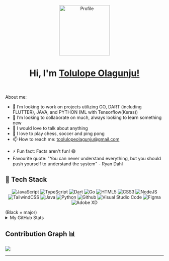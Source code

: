 <!-- <div align="center">
  <a href="https://photos.app.goo.gl/ycZnqwLe5RjQeftb9">
    <img src="https://i.ibb.co/DKqZv6c/me2.webp" alt="Profile" align="center" width="160">
  </a>
</div> -->
<div align="center">
  <a href="https://powerisinschool.github.io" target="_new">
    <img src="https://i.ibb.co/56DJKYQ/wave.gif" alt="Profile" align="center" width="160">
  </a>
</div>
<!-- <br/> -->
<h1 align="center">
	Hi, I'm <a href="https://powerisinschool.github.io/" target="_new">Tolulope Olagunju!</a>
  <!-- <img src="https://i.ibb.co/56DJKYQ/wave.gif" width="28"> -->
</h1>
<!-- <a href="https://github.com/Powerisinschool/Powerisinschool/"> </a> -->
<br/>


<!--**Powerisinschool/powerisinschool** is a ✨ _special_ ✨ repository because its `README.md` (this file) appears on your GitHub profile.-->

About me:


- 🔭 I’m looking to work on projects utilizing GO, DART (including FLUTTER), JAVA, and PYTHON (ML with Tensorflow(Keras))
- 👀 I’m looking to collaborate on much, always looking to learn something new
- 💬 I would love to talk about anything
- 💞️ I love to play chess, soccer and ping pong
- 📫 How to reach me: [toolulopeolagunju@gmail.com](toolulopeolagunju@gmail.com)
<!-- - Portfolio: -->
- ⚡ Fun fact: Facts aren't fun! 😄
- Favourite quote: "You can never understand everything, but you should push yourself to understand the system" - Ryan Dahl

<h2> 🥞 Tech Stack</h2>
<p align="center">
<img alt="JavaScript" src="https://img.shields.io/badge/javascript-%23000000.svg?style=for-the-badge&logo=javascript&logoColor=%23F7DF1E"/>
<img alt="TypeScript" src="https://img.shields.io/badge/typescript-%23e4626b.svg?style=for-the-badge&logo=typescript&logoColor=%23F7DF1E"/>
<img alt="Dart" src="https://img.shields.io/badge/dart-%23000000.svg?style=for-the-badge&logo=dart&logoColor=%230075BA"/>
<img alt="Go" src="https://img.shields.io/badge/go-%23000000.svg?style=for-the-badge&logo=go&logoColor=%2329BEB0"/>
<img alt="HTML5" src="https://img.shields.io/badge/html5-%23fca9ae.svg?style=for-the-badge&logo=html5&logoColor=140200"/>
<img alt="CSS3" src="https://img.shields.io/badge/css3-%23ffd2ce.svg?style=for-the-badge&logo=css3&logoColor=140200"/>
<img alt="NodeJS" src="https://img.shields.io/badge/nodejs-%23f2ca61.svg?style=for-the-badge&logo=node&logoColor=%2361DAFB"/>
<img alt="TailwindCSS" src="https://img.shields.io/badge/tailwind css-%23fca9ae.svg?style=for-the-badge&logo=tailwind-css&logoColor=38BDF8"/>
<img alt="Java" src="https://img.shields.io/badge/java-%23e4626b.svg?style=for-the-badge&logo=java&logoColor=140200"/>
<img alt="Python" src="https://img.shields.io/badge/python-%23fca9ae.svg?style=for-the-badge&logo=python&logoColor=140200"/>
<img alt="Github" src="https://img.shields.io/badge/github-%23e4626b.svg?style=for-the-badge&logo=github&logoColor=140200"/>
<img alt="Visual Studio Code" src="https://img.shields.io/badge/Visual Studio Code-f2ca61.svg?style=for-the-badge&logo=visual-studio-code&logoColor=140200"/>
<!-- <img alt="Figma" src="https://img.shields.io/badge/figma-%23ffd2ce.svg?style=for-the-badge&logo=figma&logoColor=140200" /> -->
<!-- <img alt="Canva" src="https://img.shields.io/badge/Canva-f2ca61.svg?style=for-the-badge&logo=canva&logoColor=140200"/> -->
<img alt="Figma" src="https://img.shields.io/badge/figma-%23e4626b.svg?style=for-the-badge&logo=figma&logoColor=140200" />
<img alt="Adobe XD" src="https://img.shields.io/badge/adobe xd-%23e4626b.svg?style=for-the-badge&logo=adobe-xd&logoColor=140200" />
<!-- <img alt="Adobe After Effects" src="https://img.shields.io/badge/Adobe after effects-%23fca9ae.svg?style=for-the-badge&logo=Adobe-after-effects&logoColor=140200" /> -->
  </p>
  (Black = major)
<br>

<!-- ## Stats 📈 -->
<details>
	<summary> My GitHub Stats</summary>
<br>
<p align="center">
<a href="https://github.com/Powerisinschool">
  <img height="150em" src="https://github-readme-stats.vercel.app/api?username=Powerisinschool&count_private=true&show_icons=true&bg_color=ffefe7&text_color=140200&title_color=e4626b&border_color=ffd2ce&icon_color=e4626b" />
  <img height="150em" src="https://github-readme-stats-eight-theta.vercel.app/api/top-langs/?username=Powerisinschool&bg_color=ffefe7&text_color=140200&title_color=e4626b&border_color=ffd2ce&icon_color=e4626b&layout=compact&langs_count=10&exclude_repo=gamebase&hide=objective-c,c,java" />
</a>
</p>
</details>

## Contribution Graph 📊

<img src="https://activity-graph.herokuapp.com/graph?username=Powerisinschool&theme=chartreuse-dark" />

<hr />